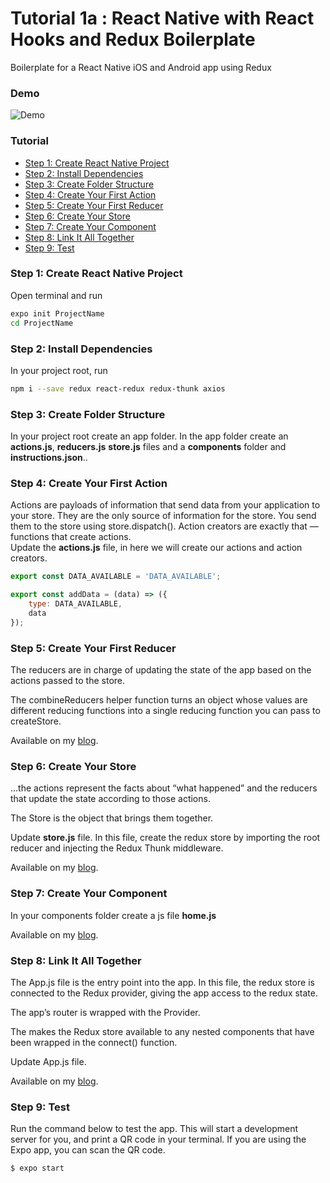# Tutorial 1a : React Native with React Hooks and Redux Boilerplate

Boilerplate for a React Native iOS and Android app using Redux

### Demo
![Demo](https://github.com/MosesEsan/mesan-react-native-hooks-redux-boilerplate/blob/master/demo.gif "demo")

### Tutorial
<ul>
  <li><a href="#step1">Step 1: Create React Native Project</a></li>
  <li><a href="#step2">Step 2: Install Dependencies</a></li>
  <li><a href="#step3">Step 3: Create Folder Structure</a></li>
  <li><a href="#step4">Step 4: Create Your First Action</a></li>
  <li><a href="#step5">Step 5: Create Your First Reducer</a></li>
  <li><a href="#step6">Step 6: Create Your Store</a></li>
  <li><a href="#step7">Step 7: Create Your Component</a></li>
  <li><a href="#step8">Step 8: Link It All Together</a></li>
  <li><a href="#step9">Step 9: Test</a></li>
</ul>

<a name="step1"></a>
### Step 1: Create React Native Project

Open terminal and run
```bash
expo init ProjectName
cd ProjectName
```

<a name="step2"></a>
### Step 2: Install Dependencies

In your project root, run
```bash
npm i --save redux react-redux redux-thunk axios
```

<a name="step3"></a>
### Step 3: Create Folder Structure

In your project root create an app folder. In the app folder create an <b>actions.js</b>, <b>reducers.js</b> <b>store.js</b> files and a <b>components</b> folder and <b>instructions.json</b>..


<a name="step4"></a>
### Step 4: Create Your First Action

Actions are payloads of information that send data from your application to your store. They are the only source of information for the store. You send them to the store using store.dispatch().
Action creators are exactly that — functions that create actions.
<br>
Update the <b>actions.js</b> file, in here we will create our actions and action creators.

```javascript
export const DATA_AVAILABLE = 'DATA_AVAILABLE';

export const addData = (data) => ({
    type: DATA_AVAILABLE,
    data
});

```

<a name="step5"></a>
### Step 5: Create Your First Reducer

The reducers are in charge of updating the state of the app based on the actions passed to the store.

The combineReducers helper function turns an object whose values are different reducing functions into a single reducing function you can pass to createStore. 

Available on my <a href="https://medium.com/@mosesesan/tutorial-1a-react-native-with-react-hooks-and-redux-boilerplate-75014ca8dee4" target="_blank">blog</a>.

<a name="step6"></a>
### Step 6: Create Your Store

…the actions represent the facts about “what happened” and the reducers that update the state according to those actions.

The Store is the object that brings them together.

Update <b>store.js</b> file. In this file, create the redux store by importing the root reducer and injecting the Redux Thunk middleware.

Available on my <a href="https://medium.com/@mosesesan/tutorial-1a-react-native-with-react-hooks-and-redux-boilerplate-75014ca8dee4" target="_blank">blog</a>.

<a name="step7"></a>
### Step 7: Create Your Component

In your components folder create a js file <b>home.js</b>

Available on my <a href="https://medium.com/@mosesesan/tutorial-1a-react-native-with-react-hooks-and-redux-boilerplate-75014ca8dee4" target="_blank">blog</a>.

<a name="step8"></a>
### Step 8: Link It All Together

The App.js file is the entry point into the app. In this file, the redux store is connected to the Redux provider, giving the app access to the redux state.

The app’s router is wrapped with the Provider.

The <Provider /> makes the Redux store available to any nested components that have been wrapped in the connect() function.

Update App.js file.

Available on my <a href="https://medium.com/@mosesesan/tutorial-1a-react-native-with-react-hooks-and-redux-boilerplate-75014ca8dee4" target="_blank">blog</a>.

<a name="step9"></a>
### Step 9: Test

Run the command below to test the app.
This will start a development server for you, and print a QR code in your terminal. If you are using the Expo app, you can scan the QR code.

```bash
$ expo start

```

